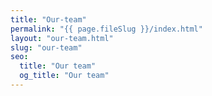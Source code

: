 ```yaml
---
title: "Our-team"
permalink: "{{ page.fileSlug }}/index.html"
layout: "our-team.html"
slug: "our-team"
seo:
  title: "Our team"
  og_title: "Our team"
---
```

